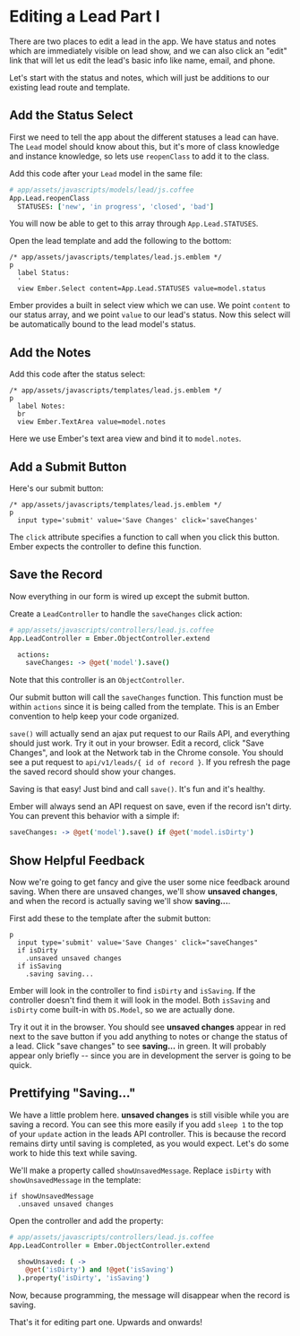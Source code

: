 # Editing a Lead Part I

There are two places to edit a lead in the app. We have status and notes which are immediately visible on lead show, and we can also click an "edit" link that will let us edit the lead's basic info like name, email, and phone.

Let's start with the status and notes, which will just be additions to our existing lead route and template.

## Add the Status Select

First we need to tell the app about the different statuses a lead can have. The `Lead` model should know about this, but it's more of class knowledge and instance knowledge, so lets use `reopenClass` to add it to the class.

Add this code after your `Lead` model in the same file:

```coffee
# app/assets/javascripts/models/lead/js.coffee
App.Lead.reopenClass
  STATUSES: ['new', 'in progress', 'closed', 'bad']
```

You will now be able to get to this array through `App.Lead.STATUSES`.

Open the lead template and add the following to the bottom:

```
/* app/assets/javascripts/templates/lead.js.emblem */
p
  label Status:
  '
  view Ember.Select content=App.Lead.STATUSES value=model.status
```

Ember provides a built in select view which we can use. We point `content` to our status array, and we point `value` to our lead's status. Now this select will be automatically bound to the lead model's status.

## Add the Notes

Add this code after the status select:

```
/* app/assets/javascripts/templates/lead.js.emblem */
p
  label Notes:
  br
  view Ember.TextArea value=model.notes
```

Here we use Ember's text area view and bind it to `model.notes`.

## Add a Submit Button

Here's our submit button:

```
/* app/assets/javascripts/templates/lead.js.emblem */
p
  input type='submit' value='Save Changes' click='saveChanges'
```

The `click` attribute specifies a function to call when you click this button. Ember expects the controller to define this function.

## Save the Record

Now everything in our form is wired up except the submit button.

Create a `LeadController` to handle the `saveChanges` click action:

```coffee
# app/assets/javascripts/controllers/lead.js.coffee
App.LeadController = Ember.ObjectController.extend

  actions:
    saveChanges: -> @get('model').save()
```

Note that this controller is an `ObjectController`.

Our submit button will call the `saveChanges` function. This function must be within `actions` since it is being called from the template. This is an Ember convention to help keep your code organized.

`save()` will actually send an ajax put request to our Rails API, and everything should just work. Try it out in your browser. Edit a record, click "Save Changes", and look at the Network tab in the Chrome console. You should see a put request to `api/v1/leads/{ id of record }`. If you refresh the page the saved record should show your changes.

Saving is that easy! Just bind and call `save()`. It's fun and it's healthy.

Ember will always send an API request on save, even if the record isn't dirty. You can prevent this behavior with a simple if:

```coffee
saveChanges: -> @get('model').save() if @get('model.isDirty')
```

## Show Helpful Feedback

Now we're going to get fancy and give the user some nice feedback around saving. When there are unsaved changes, we'll show **unsaved changes**, and when the record is actually saving we'll show **saving...**.

First add these to the template after the submit button:

```
p
  input type='submit' value='Save Changes' click="saveChanges"
  if isDirty
    .unsaved unsaved changes
  if isSaving
    .saving saving...
```

Ember will look in the controller to find `isDirty` and `isSaving`. If the controller doesn't find them it will look in the model. Both `isSaving` and `isDirty` come built-in with `DS.Model`, so we are actually done.

Try it out it in the browser. You should see **unsaved changes** appear in red next to the save button if you add anything to notes or change the status of a lead. Click "save changes" to see **saving...** in green. It will probably appear only briefly -- since you are in development the server is going to be quick.


## Prettifying "Saving..."

We have a little problem here. **unsaved changes** is still visible while you are saving a record. You can see this more easily if you add `sleep 1` to the top of your `update` action in the leads API controller. This is because the record remains dirty until saving is completed, as you would expect. Let's do some work to hide this text while saving.

We'll make a property called `showUnsavedMessage`. Replace `isDirty` with `showUnsavedMessage` in the template:

```
if showUnsavedMessage
  .unsaved unsaved changes
```

Open the controller and add the property:

```coffee
# app/assets/javascripts/controllers/lead.js.coffee
App.LeadController = Ember.ObjectController.extend

  showUnsaved: ( ->
    @get('isDirty') and !@get('isSaving')
  ).property('isDirty', 'isSaving')
```

Now, because programming, the message will disappear when the record is saving.

That's it for editing part one. Upwards and onwards!
